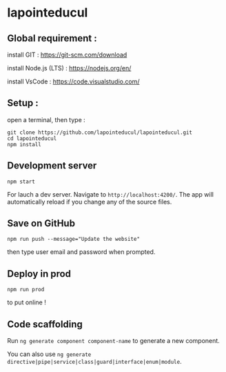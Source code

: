 # lapointeducul

## Global requirement :
install GIT : https://git-scm.com/download

install Node.js (LTS) : https://nodejs.org/en/

install VsCode : https://code.visualstudio.com/

## Setup :
open a terminal, then type :

```
git clone https://github.com/lapointeducul/lapointeducul.git
cd lapointeducul
npm install
```


## Development server
```
npm start
```
For lauch a dev server. Navigate to `http://localhost:4200/`. The app will automatically reload if you change any of the source files.

## Save on GitHub
```
npm run push --message="Update the website" 
```
then type user email and password when prompted.

## Deploy in prod
```
npm run prod
```
to put online !

## Code scaffolding

Run `ng generate component component-name` to generate a new component. 

You can also use `ng generate directive|pipe|service|class|guard|interface|enum|module`.
